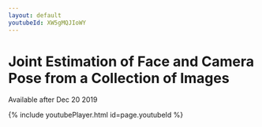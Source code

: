 ```yaml
---
layout: default
youtubeId: XW5gMQJIoWY
---
```


# Joint Estimation of Face and Camera Pose from a Collection of Images

Available after Dec 20 2019

{% include youtubePlayer.html id=page.youtubeId %}
